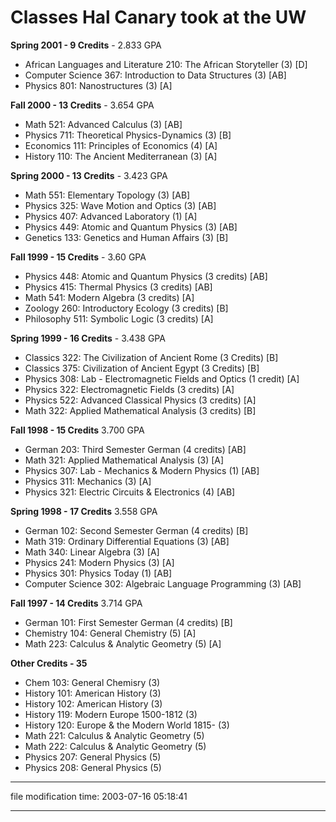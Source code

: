 Classes Hal Canary took at the UW
=================================

**Spring 2001 - 9 Credits** - 2.833 GPA

*   African Languages and Literature 210: The African Storyteller (3) \[D\]
*   Computer Science 367: Introduction to Data Structures (3) \[AB\]
*   Physics 801: Nanostructures (3) \[A\]

**Fall 2000 - 13 Credits** - 3.654 GPA

*   Math 521: Advanced Calculus (3) \[AB\]
*   Physics 711: Theoretical Physics-Dynamics (3) \[B\]
*   Economics 111: Principles of Economics (4) \[A\]
*   History 110: The Ancient Mediterranean (3) \[A\]

**Spring 2000 - 13 Credits** - 3.423 GPA

*   Math 551: Elementary Topology (3) \[AB\]
*   Physics 325: Wave Motion and Optics (3) \[AB\]
*   Physics 407: Advanced Laboratory (1) \[A\]
*   Physics 449: Atomic and Quantum Physics (3) \[AB\]
*   Genetics 133: Genetics and Human Affairs (3) \[B\]

**Fall 1999 - 15 Credits** \- 3.60 GPA

*   Physics 448: Atomic and Quantum Physics (3 credits) \[AB\]
*   Physics 415: Thermal Physics (3 credits) \[AB\]
*   Math 541: Modern Algebra (3 credits) \[A\]
*   Zoology 260: Introductory Ecology (3 credits) \[B\]
*   Philosophy 511: Symbolic Logic (3 credits) \[A\]

**Spring 1999 - 16 Credits** \- 3.438 GPA

*   Classics 322: The Civilization of Ancient Rome (3 Credits) \[B\]
*   Classics 375: Civilization of Ancient Egypt (3 Credits) \[B\]
*   Physics 308: Lab - Electromagnetic Fields and Optics (1 credit) \[A\]
*   Physics 322: Electromagnetic Fields (3 credits) \[A\]
*   Physics 522: Advanced Classical Physics (3 credits) \[A\]
*   Math 322: Applied Mathematical Analysis (3 credits) \[B\]

**Fall 1998 - 15 Credits** 3.700 GPA

*   German 203: Third Semester German (4 credits) \[AB\]
*   Math 321: Applied Mathematical Analysis (3) \[A\]
*   Physics 307: Lab - Mechanics & Modern Physics (1) \[AB\]
*   Physics 311: Mechanics (3) \[A\]
*   Physics 321: Electric Circuits & Electronics (4) \[AB\]

**Spring 1998 - 17 Credits** 3.558 GPA

*   German 102: Second Semester German (4 credits) \[B\]
*   Math 319: Ordinary Differential Equations (3) \[AB\]
*   Math 340: Linear Algebra (3) \[A\]
*   Physics 241: Modern Physics (3) \[A\]
*   Physics 301: Physics Today (1) \[AB\]
*   Computer Science 302: Algebraic Language Programming (3) \[AB\]

**Fall 1997 - 14 Credits** 3.714 GPA

*   German 101: First Semester German (4 credits) \[B\]
*   Chemistry 104: General Chemistry (5) \[A\]
*   Math 223: Calculus & Analytic Geometry (5) \[A\]

**Other Credits - 35**

*   Chem 103: General Chemisry (3)
*   History 101: American History (3)
*   History 102: American History (3)
*   History 119: Modern Europe 1500-1812 (3)
*   History 120: Europe & the Modern World 1815- (3)
*   Math 221: Calculus & Analytic Geometry (5)
*   Math 222: Calculus & Analytic Geometry (5)
*   Physics 207: General Physics (5)
*   Physics 208: General Physics (5)

* * *

file modification time: 2003-07-16 05:18:41

* * *
